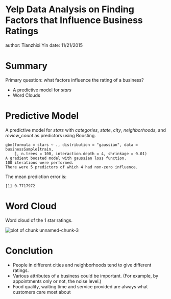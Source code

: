 Yelp Data Analysis on Finding Factors that Influence Business Ratings
========================================================
author: Tianzhixi Yin
date: 11/21/2015

Summary
========================================================

Primary question: what factors influence the rating of a business?

- A predictive model for *stars*
- Word Clouds


Predictive Model
========================================================
A predictive model for *stars* with *categories*, *state*, *city*, *neighborhoods*, and *review_count* as predictors using Boosting.


```
gbm(formula = stars ~ ., distribution = "gaussian", data = businessSample[train, 
    ], n.trees = 100, interaction.depth = 4, shrinkage = 0.01)
A gradient boosted model with gaussian loss function.
100 iterations were performed.
There were 5 predictors of which 4 had non-zero influence.
```

The mean prediction error is:


```
[1] 0.7717972
```

Word Cloud
========================================================

Word cloud of the 1 star ratings.

![plot of chunk unnamed-chunk-3](Yelp5Slides-figure/unnamed-chunk-3-1.png) 

Conclution
========================================================

- People in different cities and neighborhoods tend to give different ratings.
- Various attributes of a business could be important. (For example, by appointments only or not, the noise level.)
- Food quality, waiting time and service provided are always what customers care most about

